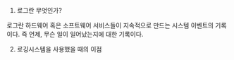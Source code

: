 
1. 로그란 무엇인가?

로그란 하드웨어 혹은 소프트웨어 서비스들이 지속적으로 만드는 시스템 이벤트의 기록이다.
즉 언제, 무슨 일이 일어났는지에 대한 기록이다.

2. 로깅시스템을 사용했을 때의 이점